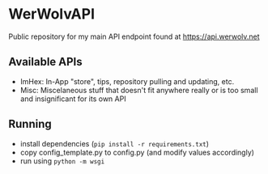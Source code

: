 # WerWolvAPI

Public repository for my main API endpoint found at https://api.werwolv.net

## Available APIs

- ImHex: In-App "store", tips, repository pulling and updating, etc.
- Misc: Miscelaneous stuff that doesn't fit anywhere really or is too small and insignificant for its own API

## Running

- install dependencies (`pip install -r requirements.txt`)
- copy config_template.py to config.py (and modify values accordingly)
- run using `python -m wsgi`
